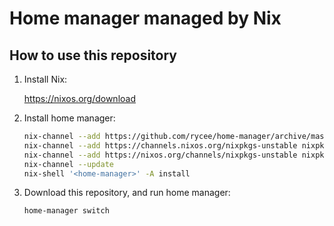 # Home manager managed by Nix

## How to use this repository

1. Install Nix:

   https://nixos.org/download

2. Install home manager:

   ```bash
   nix-channel --add https://github.com/rycee/home-manager/archive/master.tar.gz home-manager
   nix-channel --add https://channels.nixos.org/nixpkgs-unstable nixpkgs
   nix-channel --add https://nixos.org/channels/nixpkgs-unstable nixpkgs-unstable
   nix-channel --update
   nix-shell '<home-manager>' -A install
   ```

3. Download this repository, and run home manager:
   ```bash
   home-manager switch
   ```
